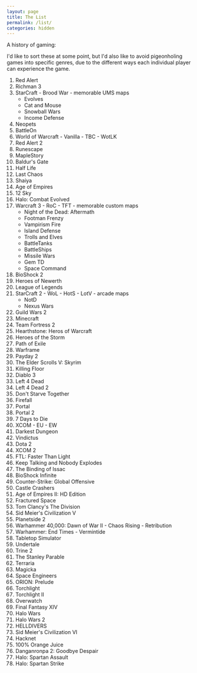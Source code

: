 ```yaml
---
layout: page
title: The List
permalink: /list/
categories: hidden
---
```


A history of gaming:

I'd like to sort these at some point, but I'd also like to avoid pigeonholing games into specific genres, due to the different ways each individual player can experience the game.

1. Red Alert
2. Richman 3
3. StarCraft - Brood War - memorable UMS maps
	* Evolves
	* Cat and Mouse
	* Snowball Wars
	* Income Defense
4. Neopets
5. BattleOn
6. World of Warcraft - Vanilla - TBC - WotLK
7. Red Alert 2
8. Runescape
9. MapleStory
10. Baldur's Gate
11. Half Life
12. Last Chaos
13. Shaiya
14. Age of Empires
15. 12 Sky
16. Halo: Combat Evolved
17. Warcraft 3 - RoC - TFT - memorable custom maps
	* Night of the Dead: Aftermath
	* Footman Frenzy
	* Vampirism Fire
	* Island Defense
	* Trolls and Elves
	* BattleTanks
	* BattleShips
	* Missile Wars
	* Gem TD
	* Space Command
18. BioShock 2
19. Heroes of Newerth
20. League of Legends
21. StarCraft 2 - WoL - HotS - LotV - arcade maps
	* NotD
	* Nexus Wars
22. Guild Wars 2
23. Minecraft
24. Team Fortress 2
25. Hearthstone: Heros of Warcraft
26. Heroes of the Storm
27. Path of Exile
28. Warframe
29. Payday 2
30. The Elder Scrolls V: Skyrim
31. Killing Floor
32. Diablo 3
33. Left 4 Dead
34. Left 4 Dead 2
35. Don't Starve Together
36. Firefall
37. Portal
38. Portal 2
39. 7 Days to Die
40. XCOM - EU - EW
41. Darkest Dungeon
42. Vindictus
43. Dota 2
44. XCOM 2
45. FTL: Faster Than Light
46. Keep Talking and Nobody Explodes
47. The Binding of Issac
48. BioShock Infinite
49. Counter-Strike: Global Offensive
50. Castle Crashers
51. Age of Empires II: HD Edition
52. Fractured Space
53. Tom Clancy's The Division
54. Sid Meier's Civilization V
55. Planetside 2
56. Warhammer 40,000: Dawn of War II - Chaos Rising - Retribution
57. Warhammer: End Times - Vermintide
58. Tabletop Simulator
59. Undertale
60. Trine 2
61. The Stanley Parable
62. Terraria
63. Magicka
64. Space Engineers
65. ORION: Prelude
66. Torchlight
67. Torchlight II
66. Overwatch
67. Final Fantasy XIV
68. Halo Wars
69. Halo Wars 2
70. HELLDIVERS
71. Sid Meier's Civilization VI
72. Hacknet
73. 100% Orange Juice
74. Danganronpa 2: Goodbye Despair
75. Halo: Spartan Assault
76. Halo: Spartan Strike